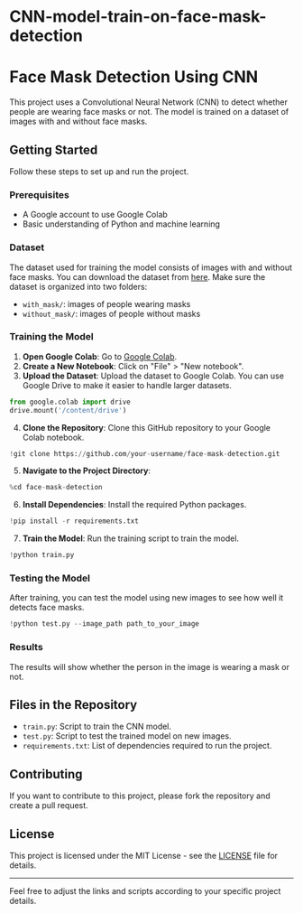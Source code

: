 # CNN-model-train-on-face-mask-detection
# Face Mask Detection Using CNN

This project uses a Convolutional Neural Network (CNN) to detect whether people are wearing face masks or not. The model is trained on a dataset of images with and without face masks.

## Getting Started

Follow these steps to set up and run the project.

### Prerequisites

- A Google account to use Google Colab
- Basic understanding of Python and machine learning

### Dataset

The dataset used for training the model consists of images with and without face masks. You can download the dataset from [here](https://example.com/dataset). Make sure the dataset is organized into two folders:
- `with_mask/`: images of people wearing masks
- `without_mask/`: images of people without masks

### Training the Model

1. **Open Google Colab**: Go to [Google Colab](https://colab.research.google.com/).
2. **Create a New Notebook**: Click on "File" > "New notebook".
3. **Upload the Dataset**: Upload the dataset to Google Colab. You can use Google Drive to make it easier to handle larger datasets.

```python
from google.colab import drive
drive.mount('/content/drive')
```

4. **Clone the Repository**: Clone this GitHub repository to your Google Colab notebook.

```python
!git clone https://github.com/your-username/face-mask-detection.git
```

5. **Navigate to the Project Directory**:

```python
%cd face-mask-detection
```

6. **Install Dependencies**: Install the required Python packages.

```python
!pip install -r requirements.txt
```

7. **Train the Model**: Run the training script to train the model.

```python
!python train.py
```

### Testing the Model

After training, you can test the model using new images to see how well it detects face masks.

```python
!python test.py --image_path path_to_your_image
```

### Results

The results will show whether the person in the image is wearing a mask or not.

## Files in the Repository

- `train.py`: Script to train the CNN model.
- `test.py`: Script to test the trained model on new images.
- `requirements.txt`: List of dependencies required to run the project.

## Contributing

If you want to contribute to this project, please fork the repository and create a pull request.

## License

This project is licensed under the MIT License - see the [LICENSE](LICENSE) file for details.

---

Feel free to adjust the links and scripts according to your specific project details.
